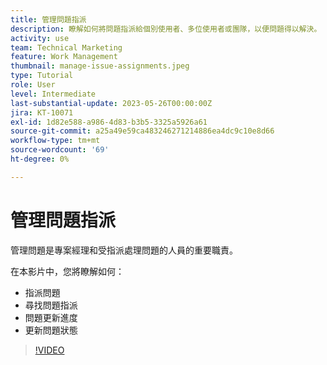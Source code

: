 ```yaml
---
title: 管理問題指派
description: 瞭解如何將問題指派給個別使用者、多位使用者或團隊，以便問題得以解決。
activity: use
team: Technical Marketing
feature: Work Management
thumbnail: manage-issue-assignments.jpeg
type: Tutorial
role: User
level: Intermediate
last-substantial-update: 2023-05-26T00:00:00Z
jira: KT-10071
exl-id: 1d82e588-a986-4d83-b3b5-3325a5926a61
source-git-commit: a25a49e59ca483246271214886ea4dc9c10e8d66
workflow-type: tm+mt
source-wordcount: '69'
ht-degree: 0%

---
```


# 管理問題指派

管理問題是專案經理和受指派處理問題的人員的重要職責。

在本影片中，您將瞭解如何：

* 指派問題
* 尋找問題指派
* 問題更新進度
* 更新問題狀態

>[!VIDEO](https://video.tv.adobe.com/v/3419931/?quality=12&learn=on)

